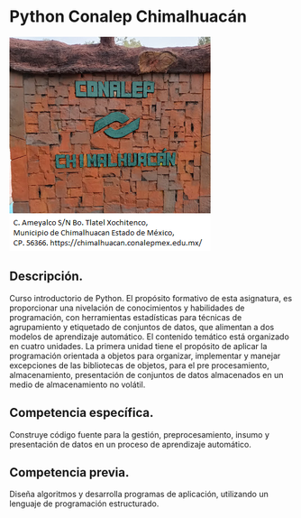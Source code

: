 # Python Conalep Chimalhuacán



![portalChimalhuacan](/img/portalChilalhuacan.png "lugar donde tienen escudos")
## Descripción.

Curso introductorio de Python. 
El propósito formativo de esta asignatura, es proporcionar 
una nivelación de conocimientos y habilidades de programación, 
con herramientas estadísticas para técnicas de agrupamiento 
y etiquetado de conjuntos de datos, que alimentan a dos 
modelos de aprendizaje automático. 
El contenido temático está organizado en cuatro unidades. 
La primera unidad tiene el propósito de aplicar la 
programación orientada a objetos para organizar, 
implementar y manejar excepciones de las bibliotecas de 
objetos, para el pre procesamiento, almacenamiento, 
presentación de conjuntos de datos almacenados en un 
medio de almacenamiento no volátil.

## Competencia específica.
Construye código fuente para la gestión, preprocesamiento, 
insumo y presentación de datos en un proceso de 
aprendizaje automático.

## Competencia previa.
Diseña algoritmos y desarrolla programas de aplicación, 
utilizando un lenguaje de programación estructurado.  



